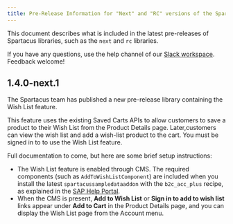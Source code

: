 ```yaml
---
title: Pre-Release Information for "Next" and "RC" versions of the Spartacus Libraries
---
```


This document describes what is included in the latest pre-releases of Spartacus libraries, such as the `next` and `rc` libraries.

If you have any questions, use the help channel of our [Slack workspace](https://join.slack.com/t/spartacus-storefront/shared_invite/enQtNDM1OTI3OTMwNjU5LTg1NGVjZmFkZjQzODc1MzFhMjc3OTZmMzIzYzg0YjMwODJiY2YxYjA5MTE5NjVmN2E5NjMxNjEzMGNlMDRjMjU). Feedback welcome!

## 1.4.0-next.1

The Spartacus team has published a new pre-release library containing the Wish List feature.

This feature uses the existing Saved Carts APIs to allow customers to save a product to their Wish List from the Product Details page. Later,customers can view the wish list and add a wish-list product to the cart. You must be signed in to to use the Wish List feature.

Full documentation to come, but here are some brief setup instructions:

- The Wish List feature is enabled through CMS. The required components (such as `AddToWishListComponent`) are included when you install the latest `spartacussampledataaddon` with the `b2c_acc_plus` recipe, as explained in the [SAP Help Portal](https://sap.github.io/cloud-commerce-spartacus-storefront-docs/installing-sap-commerce-cloud/).
- When the CMS is present, **Add to Wish List** or **Sign in to add to wish list** links appear under **Add to Cart** in the Product Details page, and you can display the Wish List page from the Account menu.
